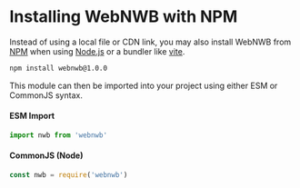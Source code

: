 # Installing WebNWB with NPM
Instead of using a local file or CDN link, you may also install WebNWB from [NPM](https://www.npmjs.com/) when using [Node.js](https://nodejs.org/en/) or a bundler like [vite](https://vitejs.dev/).

```bash
npm install webnwb@1.0.0
```

This module can then be imported into your project using either ESM or CommonJS syntax.

#### ESM Import
```js
import nwb from 'webnwb'
```

#### CommonJS (Node)
```js
const nwb = require('webnwb')
```